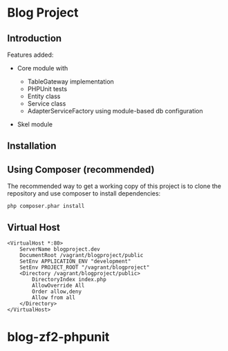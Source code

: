 Blog Project
=======================

Introduction
------------


Features added:

- Core module with 
    - TableGateway implementation
    - PHPUnit tests
    - Entity class
    - Service class
    - AdapterServiceFactory using module-based db configuration

- Skel module

Installation
------------

Using Composer (recommended)
----------------------------
The recommended way to get a working copy of this project is to clone the repository
and use composer to install dependencies:

    php composer.phar install


Virtual Host
------------

	<VirtualHost *:80>
    	ServerName blogproject.dev
	    DocumentRoot /vagrant/blogproject/public
    	SetEnv APPLICATION_ENV "development"
	    SetEnv PROJECT_ROOT "/vagrant/blogproject" 
   		<Directory /vagrant/blogproject/public>
        	DirectoryIndex index.php
        	AllowOverride All
        	Order allow,deny
        	Allow from all
    	</Directory>
	</VirtualHost>

# blog-zf2-phpunit
